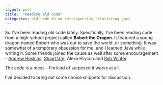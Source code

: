 ```yaml
---
layout: post
title:  "Reading old code"
categories: old-code oh-no retrospective refactoring java
---
```


So I've been reading old code lately. Specifically, I've been reading code from a high-school project called **Bobert the Dragon**. It featured a young dragon named Bobert who was out to save the world..or something. It was somewhat of a temporary obsession for me, and I learned Java while writing it. Some friends joined the cause as well after some encouragement - [Andrew Hoskins], [Stuart Ure], Alexa Hrycun and [Rob Winter].

[Andrew Hoskins]: https://github.com/ahoskins
[Stuart Ure]: https://github.com/RayRayUre
[Rob Winter]: https://github.com/robert-sipho

The code is a mess - I'm kind of surprised it works at all.

I've decided to bring out some choice snippets for discussion.

